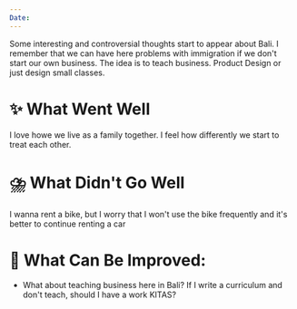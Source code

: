 ```yaml
---
Date:
---
```


Some interesting and controversial thoughts start to appear about Bali. I remember that we can have here problems with immigration if we don't start our own business. 
The idea is to teach business. Product Design or just design small classes.

# **✨ What Went Well**

I love howe we live as a family together. I feel how differently we start to treat each other. 




#  **⛈️ What Didn't Go Well**

I wanna rent a bike, but I worry that I won't use the bike frequently and it's better to continue renting a car 



# **💫 What Can Be Improved**:
- What about teaching business here in Bali? If I write a curriculum and don't teach, should I have a work KITAS?


